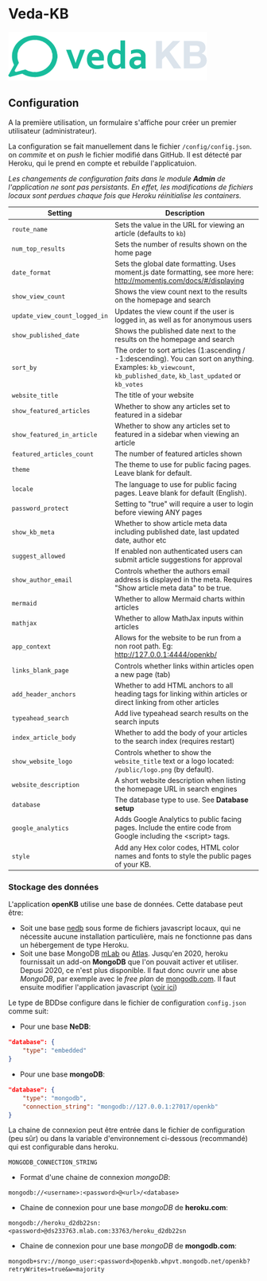 # Veda-KB
![logo](vedakb_logo_small.png)
## Configuration
A la première utilisation, un formulaire s'affiche pour créer un premier utilisateur (administrateur).

La configuration se fait manuellement dans le fichier `/config/config.json`. on *commite* et on *push* le fichier modifié dans GitHub. Il est détecté par Heroku, qui le prend en compte et rebuilde l'applicatuion.

*Les changements de configuration faits dans le module __Admin__ de l'application ne sont pas persistants.
En effet, les modifications de fichiers locaux sont perdues chaque fois que Heroku réinitialise les containers.*


|Setting|Description|
|--- |--- |
|`route_name`|Sets the value in the URL for viewing an article (defaults to `kb`)|
|`num_top_results`|Sets the number of results shown on the home page|
|`date_format`|Sets the global date formatting. Uses moment.js date formatting, see more here: http://momentjs.com/docs/#/displaying|
|`show_view_count`|Shows the view count next to the results on the homepage and search|
|`update_view_count_logged_in`|Updates the view count if the user is logged in, as well as for anonymous users|
|`show_published_date`|Shows the published date next to the results on the homepage and search|
|`sort_by`|The order to sort articles (1:ascending / -1:descending). You can sort on anything. Examples: `kb_viewcount`,  `kb_published_date`,  `kb_last_updated` or `kb_votes`|
|`website_title`|The title of your website|
|`show_featured_articles`|Whether to show any articles set to featured in a sidebar|
|`show_featured_in_article`|Whether to show any articles set to featured in a sidebar when viewing an article|
|`featured_articles_count`|The number of featured articles shown|
|`theme`|The theme to use for public facing pages. Leave blank for default.|
|`locale`|The language to use for public facing pages. Leave blank for default (English).|
|`password_protect`|Setting to "true" will require a user to login before viewing ANY pages|
|`show_kb_meta`|Whether to show article meta data including published date, last updated date, author etc|
|`suggest_allowed`|If enabled non authenticated users can submit article suggestions for approval|
|`show_author_email`|Controls whether the authors email address is displayed in the meta. Requires "Show article meta data" to be true.|
|`mermaid`|Whether to allow Mermaid charts within articles|
|`mathjax`|Whether to allow MathJax inputs within articles|
|`app_context`|Allows for the website to be run from a non root path. Eg: http://127.0.0.1:4444/openkb/|
|`links_blank_page`|Controls whether links within articles open a new page (tab)|
|`add_header_anchors`|Whether to add HTML anchors to all heading tags for linking within articles or direct linking from other articles|
|`typeahead_search`|Add live typeahead search results on the search inputs|
|`index_article_body`|Whether to add the body of your articles to the search index (requires restart)|
|`show_website_logo`|Controls whether to show the `website_title` text or a logo located: `/public/logo.png` (by default).|
|`website_description`|A short website description when listing the homepage URL in search engines|
|`database`|The database type to use. See **Database setup**|
|`google_analytics`|Adds Google Analytics to public facing pages. Include the entire code from Google including the &lt;script&gt; tags.|
|`style`|Add any Hex color codes, HTML color names and fonts to style the public pages of your KB.|


### Stockage  des données

L'application **openKB** utilise une base de données.
Cette database peut être:
* Soit une base [nedb](https://github.com/louischatriot/nedb) sous forme de fichiers javascript locaux, qui ne nécessite aucune installation particulière, mais ne fonctionne pas dans un hébergement de type Heroku.
* Soit une base MongoDB [mLab](https://mlab.com/) ou [Atlas](https://www.mongodb.com/cloud/atlas). Jusqu'en 2020, heroku fournissait un add-on **MongoDB** que l'on pouvait activer et utiliser. Depusi 2020, ce n'est plus disponible. Il faut donc ouvrir une abse *MongoDB*, par exemple avec le *free plan* de [mongodb.com](http://www.mongodb.com). Il faut ensuite modifier l'application javascript ([voir ici](changelog.md))

Le type de BDDse configure dans  le fichier de configuration `config.json` comme suit:

* Pour une base **NeDB**:

```json
"database": {
    "type": "embedded"
}
```

* Pour une base **mongoDB**:

```json
"database": {
    "type": "mongodb",
    "connection_string": "mongodb://127.0.0.1:27017/openkb"
}
```

La chaine de connexion peut être entrée dans le fichier de configuration (peu sûr) ou dans la variable d'environnement ci-dessous (recommandé) qui est configurable dans heroku.
```
MONGODB_CONNECTION_STRING
```

* Format d'une chaine de connexion *mongoDB*:
```
mongodb://<username>:<password>@<url>/<database>
```

* Chaine de connexion pour une base *mongoDB* de **heroku.com**:
```
mongodb://heroku_d2db22sn:<password>@ds233763.mlab.com:33763/heroku_d2db22sn
```

* Chaine de connexion pour une base *mongoDB* de **mongodb.com**:
```
mongodb+srv://mongo_user:<password>@openkb.whpvt.mongodb.net/openkb?retryWrites=true&w=majority
```
